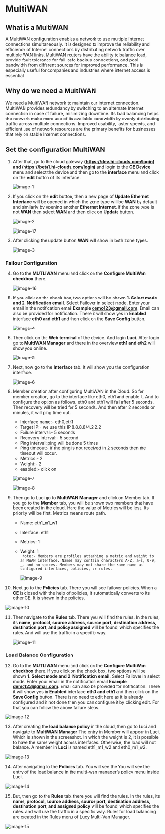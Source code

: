 #  MultiWAN

## What is a MultiWAN
A MultiWAN configuration enables a network to use multiple Internet connections simultaneously. It is designed to improve the reliability and efficiency of Internet connections by distributing network traffic over multiple WAN links. MultiWAN routers have the ability to balance load, provide fault tolerance for fail-safe backup connections, and pool bandwidth from different sources for improved performance. This is especially useful for companies and industries where internet access is essential.

## Why do we need a MultiWAN
We need a MultiWAN network to maintain our internet connection. MultiWAN provides redundancy by switching to an alternate Internet connection in case of failure, minimizing downtime. Its load balancing helps the network make more use of its available bandwidth by evenly distributing traffic across multiple connections. Improved usability, faster speeds, and efficient use of network resources are the primary benefits for businesses that rely on stable Internet connections.

## Set the configuration MultiWAN

1. After that, go to the cloud gateway **(https://dev.hi-clouds.com/login) and (https://beta1.hi-clouds.com/login)** and login to the **CE Device** menu and select the device and then go to the **interface** menu and click on the **edit** button of its interface.

   ![image-1](https://github.com/Nancypatel1103/ComplianceClient/assets/153616269/72876f7b-3cb8-4716-b6cb-a2853245fdbb)

2. If you click on the **edit** button, then a new page of **Update Ethernet Interface** will be opened in which the zone type will be **WAN** by default and similarly by opening another **Ethernet Internet**, if the zone type is not **WAN** then select **WAN** and then click on **Update** button.

   ![image-2](https://github.com/Nancypatel1103/ComplianceClient/assets/153616269/2ca5fb26-4ed8-46e9-99af-55ca2c05117c)

   ![image-17](https://github.com/Nancypatel1103/ComplianceClient/assets/153616269/ee2bfa41-866f-4e69-b239-18f8b800329c)

3. After clicking the update button **WAN** will show in both zone types.

   ![image-3](https://github.com/Nancypatel1103/ComplianceClient/assets/153616269/d60b1e87-ecc1-45f9-b2db-1409960eedc1)


### Failour Configuration

4. Go to the **MUTLIWAN** menu and click on the **Configure MultiWan checkbox** there. 

   ![image-16](https://github.com/Nancypatel1103/ComplianceClient/assets/153616269/4588fd5e-1260-4134-96e6-a52ddb51c3fe)

5. If you click on the check box, two options will be shown **1. Select mode and 2. Notification email**. Select Failover in select mode. Enter your email in the notification email **Example demo123@gmail.com**. Email can also be provided for notification. There it will show yes in **Enabled** interface **eth0 and eth1** and then click on the **Save Config** button.

   ![image-4](https://github.com/Nancypatel1103/ComplianceClient/assets/153616269/ac8a2a9a-0eeb-4ad8-8ffc-ddc5ee824c4e)


6. Then click on the **Web terminal** of the device. And login **Luci**. After login go to **MultiWAN Manager** and there in the overview **eth1 and eth2** will show you online.

   ![image-5](https://github.com/Nancypatel1103/ComplianceClient/assets/153616269/4b1d4311-7251-4f7c-9de3-afe76e1327f9)

7. Next, now go to the **Interface** tab. It will show you the configuration interface.

   ![image-6](https://github.com/Nancypatel1103/ComplianceClient/assets/153616269/f41bdd91-0443-4201-9721-ce0577a05bcf)


8. Member creation after configuring MultiWAN in the Cloud. So for member creation, go to the interface like eth0, eth1 and enable it. And to configure the option as follows. eth0 and eth1 will fail after 5 seconds. Then recovery will be tried for 5 seconds. And then after 2 seconds or minutes, it will ping time out.
   - Interface name:- eth0,eth1
   - Target IP:- we use this IP 8.8.8.8/4.2.2.2
   - Failure interval:- 5 seconds
   - Recovery interval:- 5 second
   - Ping interval: ping will be done 5 times
   - Ping timeout:- If the ping is not received in 2 seconds then the timeout will occur.
   - Metrics:- 2
   - Weight:- 2                                       
   - enabled:- click on

   ![image-7](https://github.com/Nancypatel1103/ComplianceClient/assets/153616269/197108d3-3ec3-4984-8d7d-d6aa116739d1)

   ![image-8](https://github.com/Nancypatel1103/ComplianceClient/assets/153616269/982b39d1-65bd-488c-8fb4-4f3d2644fe12)


9. Then go to Luci go to **MultiWAN Manager** and click on Member tab. If you go to the **Member** tab, you will be shown two members that have been created in the cloud. Here the value of Metrics will be less. Its priority will be first. Metrics means route path.
   - Name: eth1_m1_w1             
   - Interface: eth1              
   - Metrics: 1                   
   - Weight: 1                     
` Note:- Members are profiles attaching a metric and weight to an MWAN interface. Names may contain characters A-Z, a-z, 0-9, _, and no spaces.
Members may not share the same name as configured interfaces, policies, or rules.`

     ![image-9](https://github.com/Nancypatel1103/ComplianceClient/assets/153616269/7d3cc9c0-14b5-4459-9a89-c23784156924)


10. Next go to the **Policies** tab. There you will see failover policies. When a **CE** is closed with the help of policies, it automatically converts to its other CE. It is shown in the policies.

   ![image-10](https://github.com/Nancypatel1103/ComplianceClient/assets/153616269/0d2b30ed-21c7-4f17-bd60-4d3f344338a5)

11. Then navigate to the **Rules** tab. There you will find the rules. In the rules, its **name, protocol, source address, source port, destination address, destination port, and policy assigned** will be found, which specifies the rules. And will use the traffic in a specific way.

    ![image-11](https://github.com/Nancypatel1103/ComplianceClient/assets/153616269/cbb1307e-b8d2-49bf-a9d6-add0eba5abab)

### Load Balance Configuration

12. Go to the **MUTLIWAN** menu and click on the **Configure MultiWan checkbox** there. If you click on the check box, two options will be shown **1. Select mode and 2. Notification email**. Select Failover in select mode. Enter your email in the notification email **Example demo123@gmail.com**. Email can also be provided for notification. There it will show yes in **Enabled** interface **eth0 and eth1** and then click on the **Save Config** button. There is no need to edit here as it is already configured and if not done then you can configure it by clicking edit. For that you can follow the above failure steps.

   ![image-12](https://github.com/Nancypatel1103/ComplianceClient/assets/153616269/d09ff77e-f5da-4638-9c8c-9bba4e0859bf)

13. After creating the **load balance policy** in the cloud, then go to Luci and navigate to **MultiWAN Manager** The entry in Member will appear in Luci. Which is shown in the screenshot. In which the weight is 2, it is possible to have the same weight across interfaces. Otherwise, the load will not balance. A member in **Luci** is named eth1_m1_w2 and eth0_m1_w2.

   ![image-13](https://github.com/Nancypatel1103/ComplianceClient/assets/153616269/436cb6b9-e036-4acc-81b6-15c7ab1047ee)


14. After navigating to the **Policies** tab. You will see the You will see the entry of the load balance in the multi-wan manager's policy menu inside Luci.

   ![image-14](https://github.com/Nancypatel1103/ComplianceClient/assets/153616269/75c491e4-1cbd-4862-8c86-d649e3184264)


15. But, then go to the **Rules** tab, there you will find the rules. In the rules, its **name, protocol, source address, source port, destination address, destination port, and assigned policy** will be found, which specifies the rules. and will use the traffic in a specific way. Rules for load balancing are created in the Rules menu of Lucy Multi-Van Manager.

   ![image-15](https://github.com/Nancypatel1103/ComplianceClient/assets/153616269/1e1bfc2c-0cba-469d-bd0f-f5eddfc1d15c)





